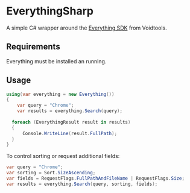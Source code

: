 # EverythingSharp
A simple C# wrapper around the [Everything SDK](https://www.voidtools.com/support/everything/sdk/) from Voidtools.

## Requirements
Everything must be installed an running.

## Usage
```C#
using(var everything = new Everything())
{
    var query = "Chrome";
    var results = everything.Search(query);
  
  foreach (EverythingResult result in results)
  {
      Console.WriteLine(result.FullPath);
  }
}
```

To control sorting or request additional fields:
```C#
var query = "Chrome";
var sorting = Sort.SizeAscending;
var fields = RequestFlags.FullPathAndFileName | RequestFlags.Size;
var results = everything.Search(query, sorting, fields);
```
